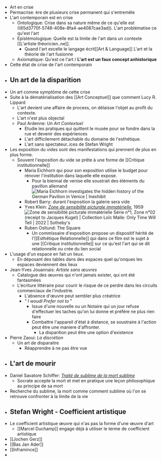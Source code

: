 - Art en crise
- Permacrise: ère de plusieurs crise permanent qui s'entremêle
- L'art contemporain est en crise
	- Ontologique: Crise dans sa nature même de ce qu'elle est ((65d3770f-5748-408e-8fa4-ae4087cae3ad)). L'art problématise ce qu'est l'art
	- Epistémologique: Quelle est la limite de l'art dans un contexte [[L'artiste théoricien..ne]].
		- Quand l'art excelle le langage écrit[[Art & Language]] L'art et la théorie de l'art fusionne
	- Axiomatique: Qu'est ce l'art / **L'art est un faux concept anhistorique**
- Cette état de crise de l'art contemporain
- ## Un art de la disparition
- Un art comme symptôme de cette crise
- Suite à la dématérialisation des [[Art Conceptuel]] que comment Lucy R. Lippard
	- L'art devient une affaire de process, on délaisse l'objet au profit du contexte.
	- L'art n'est plus objectal
	- Paul Ardenne: *Un Art Contextuel*
		- Etudie les pratiques qui quittent le musée pour se fondre dans la rue et devenir des expériences
		- L'art difficilement détachable du domaine de l'esthétique.
		- L'art sans spectateur..ices de Stefan Wright
- Les exposition du vides sont des manifestations qui prennent de plus en plus forme.
	- Souvent l'exposition du vide se prête à une forme de [[Critique institutionnelle]]
		- Maria Eichhorn qui pour son exposition utilise le budget pour rénover l'institution dans laquelle elle expose.
			- Pour la biennal de venise elle soustrait des éléments du pavillon allemand ![Maria Eichhorn investigates the hidden history of the German Pavilion in  Venice | Inexhibit](https://www.inexhibit.com/wp-content/uploads/2022/04/Maria-Eichhorn-German-Pavilion-59th-Venice-Art-Biennale-2022-3-Inexhibit.jpg)
		- Robert Barry: durant l'exposition la galerie sera vide
		- Yves Klein: [*Zone de sensibilité picturale immatérielle*](https://en.wikipedia.org/wiki/Zone_de_Sensibilit%C3%A9_Picturale_Immat%C3%A9rielle), 1959 ![Zone de sensibilité picturale immatérielle Série n°1, Zone n°02 (receipt to  Jacques Kugel) | Collection Loïc Malle: Only Time Will Tell | 2022 |  Sotheby's](https://sothebys-md.brightspotcdn.com/dims4/default/7c70585/2147483647/strip/true/crop/4783x3368+0+0/resize/1024x721!/quality/90/?url=http%3A%2F%2Fsothebys-brightspot.s3.amazonaws.com%2Fmedia-desk%2F89%2F16%2F7a1583b74050b977e01a2fa0a584%2Fpf2275-c5vsb-02.jpg)
		- Ruben Osltund: The Square
			- Un commissaire d'exposition propose un dispositif hérité de l'[[Esthétique Relationnelle]] qui dans ce film est le sujet à une [[Critique institutionnelle]] sur ce qu'est l'art qui se dit relationnelle ou crée du lien social
- L'usage d'un espace en fait un lieux.
	- En déposant des tables dans des espaces quel qu'onques les espaces deviennent des lieux
- Jean-Yves Jouannais: *Artiste sans œuvres*
	- Catalogue des œuvres qui n'ont jamais exister, qui ont été fantasmées
	- L'écriture littéraire pour courir le risque de ce perdre dans les circuits commerciaux de l'industrie.
		- L'absence d'œuvre peut sembler plus créatrice
		- " *I woudl Prefer not to* "
			- Issue d'une nouvelle ou un Notaire qui un jour refuse d'effectuer les taches qu'on lui donne et préfère ne plus rien faire
			- Combattre l'appareil d'état à distance, se soustraire à l'action peut être une maniere d'affronter.
				- La disparition peut être une option d'existence
- Pierre Zaoui: *La discrétion*
	- Un art de disparaitre
		- Réapprendre à ne pas être vue
- ## L'art de mourir
- Daniel Savatore Schiffer: [*Traité de sublime de la mort sublime*](https://www.fr.fnac.be/a11118259/Daniel-Salvatore-Schiffer-Traite-de-la-mort-sublime)
	- Socrate accepte la mort et met en pratique une leçon philosophique au principe de sa mort
- Recherche du sublime, la mort comme comment sublime où l'on se retrouve confronter à la limite de la vie
- ## Stefan Wright - Coefficient artistique
- Le coefficient artistique œuvre qui n'as pas la forme d'une œuvre d'art
	- [[Marcel Duchamp]] engage déjà à utiliser le terme de coefficient artistique
- [[Jochen Gerz]]
- [[Bas Jan Ader]]
- [[Inframince]]
-